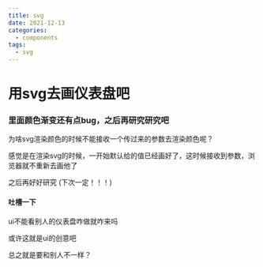 ```yaml
---
title: svg
date: 2021-12-13
categories: 
  - components
tags: 
  - svg
---
```

# 用svg去画仪表盘吧

<dash></dash>

<h3>里面颜色渐变还有点bug，之后再研究研究吧</h3>

为啥svg渲染颜色的时候不能接收一个传过来的参数去渲染颜色呢？


感觉是在渲染svg的时候，一开始默认给的值已经画好了，这时候接收到参数，浏览器就不重新去画他了

之后再好好研究 (下次一定！！！)

<h4>吐槽一下</h4>

ui不能看别人的仪表盘咋做就咋来吗

或许这就是ui的创意吧

总之就是要和别人不一样？
